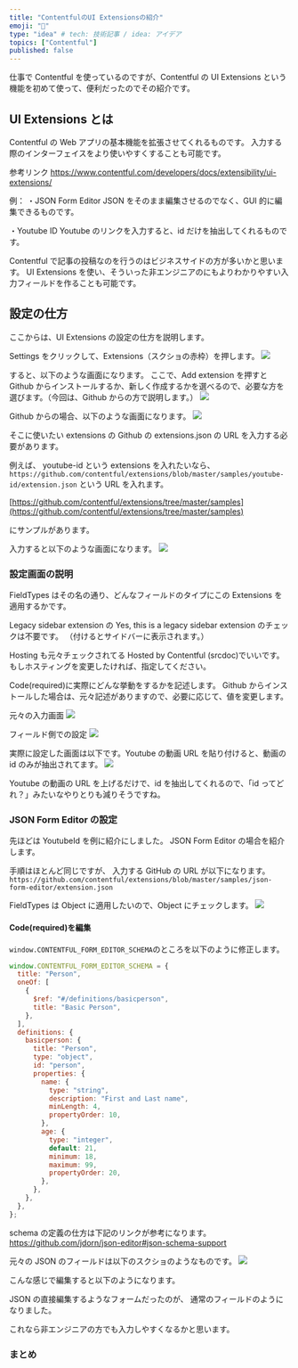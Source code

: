 ```yaml
---
title: "ContentfulのUI Extensionsの紹介"
emoji: "💭"
type: "idea" # tech: 技術記事 / idea: アイデア
topics: ["Contentful"]
published: false
---
```


仕事で Contentful を使っているのですが、Contentful の UI Extensions という機能を初めて使って、便利だったのでその紹介です。

## UI Extensions とは

Contentful の Web アプリの基本機能を拡張させてくれるものです。
入力する際のインターフェイスをより使いやすくすることも可能です。

参考リンク
https://www.contentful.com/developers/docs/extensibility/ui-extensions/

例：
・JSON Form Editor
JSON をそのまま編集させるのでなく、GUI 的に編集できるものです。

・Youtube ID
Youtube のリンクを入力すると、id だけを抽出してくれるものです。

Contentful で記事の投稿なのを行うのはビジネスサイドの方が多いかと思います。
UI Extensions を使い、そういった非エンジニアのにもよりわかりやすい入力フィールドを作ることも可能です。

## 設定の仕方

ここからは、UI Extensions の設定の仕方を説明します。

Settings をクリックして、Extensions（スクショの赤枠）を押します。
![](https://storage.googleapis.com/zenn-user-upload/5f4c9daa4000-20220106.png)

すると、以下のような画面になります。
ここで、Add extension を押すと Github からインストールするか、新しく作成するかを選べるので、必要な方を選びます。（今回は、Github からの方で説明します。）
![](https://storage.googleapis.com/zenn-user-upload/b5e5b225928b-20220106.png)

Github からの場合、以下のような画面になります。
![](https://storage.googleapis.com/zenn-user-upload/6431119ac555-20220107.png)

そこに使いたい extensions の Github の extensions.json の URL を入力する必要があります。

例えば、
youtube-id という extensions を入れたいなら、
`https://github.com/contentful/extensions/blob/master/samples/youtube-id/extension.json`
という URL を入れます。

[https://github.com/contentful/extensions/tree/master/samples](https://github.com/contentful/extensions/tree/master/samples)

にサンプルがあります。

入力すると以下のような画面になります。
![](https://storage.googleapis.com/zenn-user-upload/28795cc9d6fa-20220107.png)

### 設定画面の説明

FieldTypes はその名の通り、どんなフィールドのタイプにこの Extensions を適用するかです。

Legacy sidebar extension の Yes, this is a legacy sidebar extension のチェックは不要です。
（付けるとサイドバーに表示されます。）

Hosting も元々チェックされてる Hosted by Contentful (srcdoc)でいいです。
もしホスティングを変更したければ、指定してください。

Code(required)に実際にどんな挙動をするかを記述します。
Github からインストールした場合は、元々記述がありますので、必要に応じて、値を変更します。

元々の入力画面
![](https://storage.googleapis.com/zenn-user-upload/56e5349bbbe0-20220114.png)

フィールド側での設定
![](https://storage.googleapis.com/zenn-user-upload/d83c9eca3e42-20220115.png)

実際に設定した画面は以下です。Youtube の動画 URL を貼り付けると、動画の id のみが抽出されてます。
![](https://storage.googleapis.com/zenn-user-upload/70a24efd489e-20220116.gif)

Youtube の動画の URL を上げるだけで、id を抽出してくれるので、「id ってどれ？」みたいなやりとりも減りそうですね。

### JSON Form Editor の設定

先ほどは YoutubeId を例に紹介にしました。
JSON Form Editor の場合を紹介します。

手順はほとんど同じですが、
入力する GitHub の URL が以下になります。
`https://github.com/contentful/extensions/blob/master/samples/json-form-editor/extension.json`

FieldTypes は Object に適用したいので、Object にチェックします。
![](https://storage.googleapis.com/zenn-user-upload/8a7d0e6d07bb-20220129.png)

#### Code(required)を編集

`window.CONTENTFUL_FORM_EDITOR_SCHEMA`のところを以下のように修正します。

```js
window.CONTENTFUL_FORM_EDITOR_SCHEMA = {
  title: "Person",
  oneOf: [
    {
      $ref: "#/definitions/basicperson",
      title: "Basic Person",
    },
  ],
  definitions: {
    basicperson: {
      title: "Person",
      type: "object",
      id: "person",
      properties: {
        name: {
          type: "string",
          description: "First and Last name",
          minLength: 4,
          propertyOrder: 10,
        },
        age: {
          type: "integer",
          default: 21,
          minimum: 18,
          maximum: 99,
          propertyOrder: 20,
        },
      },
    },
  },
};
```

schema の定義の仕方は下記のリンクが参考になります。
https://github.com/jdorn/json-editor#json-schema-support

元々の JSON のフィールドは以下のスクショのようなものです。
![](https://storage.googleapis.com/zenn-user-upload/2bee29b373d8-20220127.png)

こんな感じで編集すると以下のようになります。

JSON の直接編集するようなフォームだったのが、
通常のフィールドのようになりました。

これなら非エンジニアの方でも入力しやすくなるかと思います。

### まとめ
